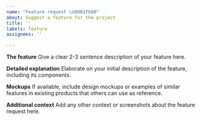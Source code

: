 ```yaml
---
name: "Feature request \U0001F680️"
about: Suggest a feature for the project
title: ''
labels: feature
assignees: ''

---
```


**The feature**
Give a clear 2-3 sentence description of your feature here.

**Detailed explanation**
Elaborate on your initial description of the feature, including its components.

**Mockups**
If available, include design mockups or examples of similar features in existing products that others can use as reference.

**Additional context**
Add any other context or screenshots about the feature request here.
